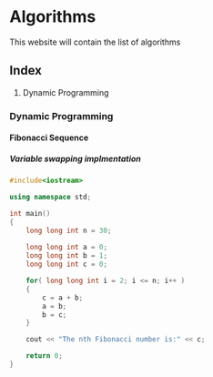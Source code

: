 # Algorithms

This website will contain the list of algorithms

## Index
1) Dynamic Programming

### Dynamic Programming

#### Fibonacci Sequence
##### Variable swapping implmentation

```cpp
#include<iostream>

using namespace std;

int main()
{
    long long int n = 30;
    
    long long int a = 0;
    long long int b = 1;
    long long int c = 0;

    for( long long int i = 2; i <= n; i++ )
    {
        c = a + b;
        a = b;
        b = c;
    }

    cout << "The nth Fibonacci number is:" << c;

    return 0;
}
```
